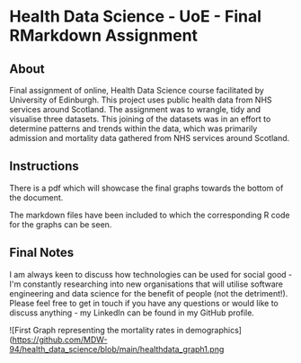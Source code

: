 # Health Data Science - UoE - Final RMarkdown Assignment

## About
Final assignment of online, Health Data Science course facilitated by University of Edinburgh. 
This project uses public health data from NHS services around Scotland. The assignment was to
wrangle, tidy and visualise three datasets. This joining of the datasets was in an effort to
determine patterns and trends within the data, which was primarily admission and mortality data
gathered from NHS services around Scotland. 

## Instructions
There is a pdf which will showcase the final graphs towards the bottom of the document.

The markdown files have been included to which the corresponding R code for the graphs
can be seen. 

## Final Notes
I am always keen to discuss how technologies can be used for social good - I'm constantly
researching into new organisations that will utilise software engineering and data science
for the benefit of people (not the detriment!). Please feel free to get in touch if you have
any questions or would like to discuss anything - my LinkedIn can be found in my GitHub profile.


![First Graph representing the mortality rates in demographics](https://github.com/MDW-94/health_data_science/blob/main/healthdata_graph1.png


